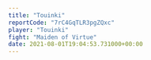 ```yaml
---
title: "Touinki"
reportCode: "7rC4GqTLR3pgZQxc"
player: "Touinki"
fight: "Maiden of Virtue"
date: 2021-08-01T19:04:53.731000+00:00
---
```

